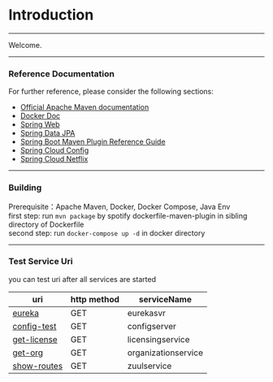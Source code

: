 # Introduction    
***   
Welcome.     

***
### Reference Documentation
For further reference, please consider the following sections:

* [Official Apache Maven documentation](https://maven.apache.org/guides/index.html)
* [Docker Doc](https://docs.docker.com/)
* [Spring Web](https://docs.spring.io/spring-boot/docs/2.2.5.RELEASE/reference/htmlsingle/#boot-features-developing-web-applications)
* [Spring Data JPA](https://docs.spring.io/spring-boot/docs/2.2.5.RELEASE/reference/htmlsingle/#boot-features-jpa-and-spring-data)
* [Spring Boot Maven Plugin Reference Guide](https://docs.spring.io/spring-boot/docs/2.2.5.RELEASE/maven-plugin/)
* [Spring Cloud Config](https://cloud.spring.io/spring-cloud-static/spring-cloud-config/2.2.2.RELEASE/reference/html/)
* [Spring Cloud Netflix](https://cloud.spring.io/spring-cloud-static/spring-cloud-netflix/2.2.2.RELEASE/reference/html/)   

***   
### Building   
Prerequisite：Apache Maven, Docker, Docker Compose, Java Env    
first step: run `mvn package` by spotify dockerfile-maven-plugin in sibling directory of Dockerfile    
second step: run `docker-compose up -d` in docker directory       

***
### Test Service Uri     
you can test uri after all services are started    

uri | http method | serviceName   
--- | --- | ---     
[eureka](http://localhost:8761) | GET | eurekasvr    
[config-test](http://localhost:8888/licensingservice/dev) | GET | configserver    
[get-license](http://localhost:8082/v1/organizations/e254f8c-c442-4ebe-a82a-e2fc1d1ff78a/licenses/f3831f8c-c338-4ebe-a82a-e2fc1d1ff78a/feign) | GET | licensingservice    
[get-org](http://localhost:8085/v1/organizations/e254f8c-c442-4ebe-a82a-e2fc1d1ff78a) | GET | organizationservice    
[show-routes](http://localhost:5555/actuator/routes) | GET | zuulservice    



